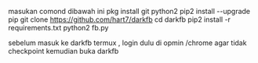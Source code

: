 masukan comond dibawah ini
pkg install git python2
pip2 install --upgrade pip
git clone https://github.com/hart7/darkfb
cd darkfb
pip2 install -r requirements.txt
python2 fb.py

sebelum masuk ke darkfb termux ,
login dulu di opmin /chrome agar tidak checkpoint
kemudian buka darkfb
